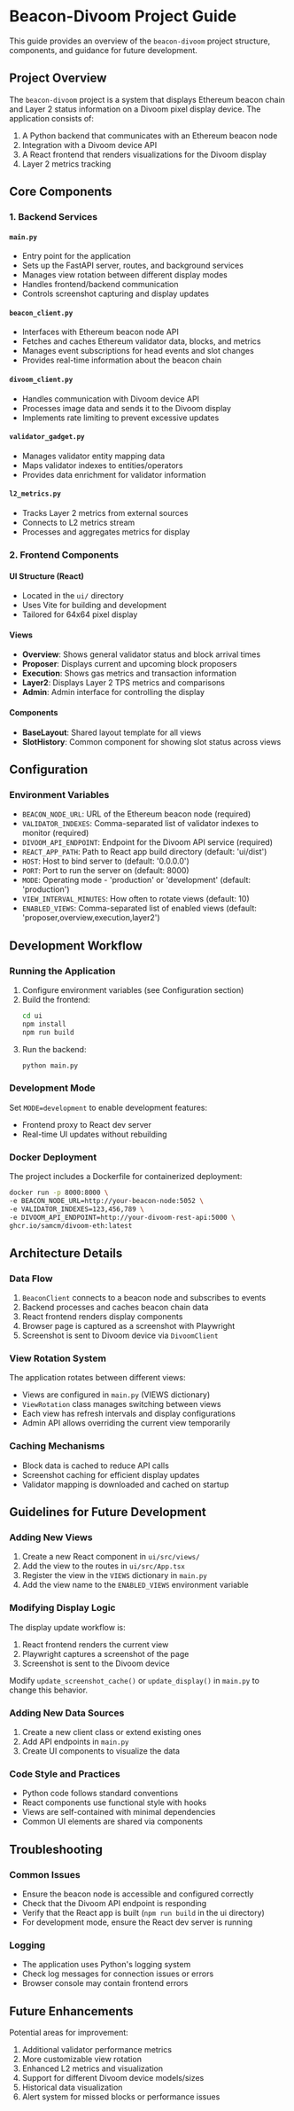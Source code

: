 # Beacon-Divoom Project Guide

This guide provides an overview of the `beacon-divoom` project structure, components, and guidance for future development.

## Project Overview

The `beacon-divoom` project is a system that displays Ethereum beacon chain and Layer 2 status information on a Divoom pixel display device. The application consists of:

1. A Python backend that communicates with an Ethereum beacon node
2. Integration with a Divoom device API
3. A React frontend that renders visualizations for the Divoom display
4. Layer 2 metrics tracking

## Core Components

### 1. Backend Services

#### `main.py`
- Entry point for the application
- Sets up the FastAPI server, routes, and background services
- Manages view rotation between different display modes
- Handles frontend/backend communication
- Controls screenshot capturing and display updates

#### `beacon_client.py`
- Interfaces with Ethereum beacon node API
- Fetches and caches Ethereum validator data, blocks, and metrics
- Manages event subscriptions for head events and slot changes
- Provides real-time information about the beacon chain

#### `divoom_client.py`
- Handles communication with Divoom device API
- Processes image data and sends it to the Divoom display
- Implements rate limiting to prevent excessive updates

#### `validator_gadget.py`
- Manages validator entity mapping data
- Maps validator indexes to entities/operators
- Provides data enrichment for validator information

#### `l2_metrics.py`
- Tracks Layer 2 metrics from external sources
- Connects to L2 metrics stream
- Processes and aggregates metrics for display

### 2. Frontend Components

#### UI Structure (React)
- Located in the `ui/` directory
- Uses Vite for building and development
- Tailored for 64x64 pixel display

#### Views
- **Overview**: Shows general validator status and block arrival times
- **Proposer**: Displays current and upcoming block proposers
- **Execution**: Shows gas metrics and transaction information
- **Layer2**: Displays Layer 2 TPS metrics and comparisons
- **Admin**: Admin interface for controlling the display

#### Components
- **BaseLayout**: Shared layout template for all views
- **SlotHistory**: Common component for showing slot status across views

## Configuration

### Environment Variables
- `BEACON_NODE_URL`: URL of the Ethereum beacon node (required)
- `VALIDATOR_INDEXES`: Comma-separated list of validator indexes to monitor (required)
- `DIVOOM_API_ENDPOINT`: Endpoint for the Divoom API service (required)
- `REACT_APP_PATH`: Path to React app build directory (default: 'ui/dist')
- `HOST`: Host to bind server to (default: '0.0.0.0')
- `PORT`: Port to run the server on (default: 8000)
- `MODE`: Operating mode - 'production' or 'development' (default: 'production')
- `VIEW_INTERVAL_MINUTES`: How often to rotate views (default: 10)
- `ENABLED_VIEWS`: Comma-separated list of enabled views (default: 'proposer,overview,execution,layer2')

## Development Workflow

### Running the Application

1. Configure environment variables (see Configuration section)
2. Build the frontend:
   ```bash
   cd ui
   npm install
   npm run build
   ```
3. Run the backend:
   ```bash
   python main.py
   ```

### Development Mode

Set `MODE=development` to enable development features:
- Frontend proxy to React dev server
- Real-time UI updates without rebuilding

### Docker Deployment

The project includes a Dockerfile for containerized deployment:
```bash
docker run -p 8000:8000 \
-e BEACON_NODE_URL=http://your-beacon-node:5052 \
-e VALIDATOR_INDEXES=123,456,789 \
-e DIVOOM_API_ENDPOINT=http://your-divoom-rest-api:5000 \
ghcr.io/samcm/divoom-eth:latest
```

## Architecture Details

### Data Flow

1. `BeaconClient` connects to a beacon node and subscribes to events
2. Backend processes and caches beacon chain data
3. React frontend renders display components
4. Browser page is captured as a screenshot with Playwright
5. Screenshot is sent to Divoom device via `DivoomClient`

### View Rotation System

The application rotates between different views:
- Views are configured in `main.py` (VIEWS dictionary)
- `ViewRotation` class manages switching between views
- Each view has refresh intervals and display configurations
- Admin API allows overriding the current view temporarily

### Caching Mechanisms

- Block data is cached to reduce API calls
- Screenshot caching for efficient display updates
- Validator mapping is downloaded and cached on startup

## Guidelines for Future Development

### Adding New Views

1. Create a new React component in `ui/src/views/`
2. Add the view to the routes in `ui/src/App.tsx`
3. Register the view in the `VIEWS` dictionary in `main.py`
4. Add the view name to the `ENABLED_VIEWS` environment variable

### Modifying Display Logic

The display update workflow is:
1. React frontend renders the current view
2. Playwright captures a screenshot of the page
3. Screenshot is sent to the Divoom device

Modify `update_screenshot_cache()` or `update_display()` in `main.py` to change this behavior.

### Adding New Data Sources

1. Create a new client class or extend existing ones
2. Add API endpoints in `main.py`
3. Create UI components to visualize the data

### Code Style and Practices

- Python code follows standard conventions
- React components use functional style with hooks
- Views are self-contained with minimal dependencies
- Common UI elements are shared via components

## Troubleshooting

### Common Issues

- Ensure the beacon node is accessible and configured correctly
- Check that the Divoom API endpoint is responding
- Verify that the React app is built (`npm run build` in the ui directory)
- For development mode, ensure the React dev server is running

### Logging

- The application uses Python's logging system
- Check log messages for connection issues or errors
- Browser console may contain frontend errors

## Future Enhancements

Potential areas for improvement:

1. Additional validator performance metrics
2. More customizable view rotation
3. Enhanced L2 metrics and visualization
4. Support for different Divoom device models/sizes
5. Historical data visualization
6. Alert system for missed blocks or performance issues